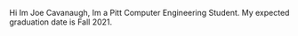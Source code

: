Hi Im Joe Cavanaugh, Im a Pitt Computer Engineering Student. 
My expected graduation date is Fall 2021.
